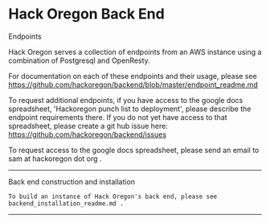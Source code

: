 Hack Oregon Back End
=================

Endpoints

Hack Oregon serves a collection of endpoints from an AWS instance using a combination of Postgresql and OpenResty.

For documentation on each of these endpoints and their usage, please see https://github.com/hackoregon/backend/blob/master/endpoint_readme.md

To request additional endpoints, if you have access to the google docs spreadsheet, 'Hackoregon punch list to deployment', please describe the endpoint requirements there. If you do not yet have access to that spreadsheet, please create a git hub issue here: https://github.com/hackoregon/backend/issues

To request access to the google docs spreadsheet, please send an email to sam at hackoregon dot org  . 

----------------------------------------------
Back end construction and installation

	To build an instance of Hack Oregon's back end, please see backend_installation_readme.md . 
----------------------------------------------
